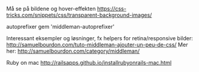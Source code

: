 
Må se på bildene og hover-effekten
https://css-tricks.com/snippets/css/transparent-background-images/


autoprefixer
gem  'middleman-autoprefixer'


Interessant eksempler og løsninger, fx helpers for retina/responsive bilder:
http://samuelbourdon.com/tuto-middleman-ajouter-un-peu-de-css/
Mer her: http://samuelbourdon.com/category/middleman/


Ruby on mac
http://railsapps.github.io/installrubyonrails-mac.html